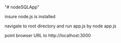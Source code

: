 "# nodeSQLApp" 

insure node.js is installed

navigate to root directory and run app.js by node app.js

point browser URL to http://localhost:3000